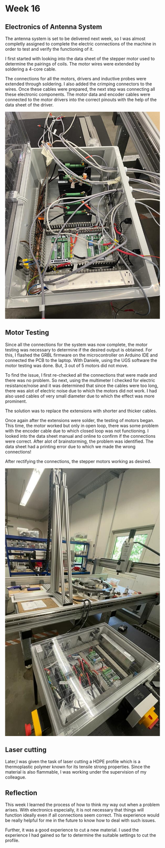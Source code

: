 # Week 16

## Electronics of Antenna System

The antenna system is set to be delivered next week, so I was almost completly assigned to complete the electric connections of the machine in order to test and verify the functioning of it.

I first started with looking into the data sheet of the stepper motor used to determine the pairings of coils. The motor wires were extended by soldering a 4-core cable. 

The connections for all the motors, drivers and inductive probes were extended through soldering. I also added the crimping connectors to the wires. Once these cables were prepared, the next step was connecting all these electronic components. The motor data and encoder cables were connected to the motor drivers into the correct pinouts with the help of the data sheet of the driver.

![All electric connections](16-1.jpeg)

## Motor Testing

Since all the connections for the system was now complete, the motor testing was necessary to determine if the desired output is obtained. For this, I flashed the GRBL firmware on the microcontroller on Arduino IDE and connected the PCB to the laptop. With Daniele, using the UGS software the motor testing was done. But, 3 out of 5 motors did not move. 

To find the issue, I first re-checked all the connections that were made and there was no problem. So next, using the multimeter I checked for electric resistance/noise and it was determined that since the cables were too long, there was alot of electric noise due to which the motors did not work. I had also used cables of very small diameter due to which the effect was more prominent.

The solution was to replace the extensions with shorter and thicker cables.

Once again after the extensions were solder, the testing of motors began. This time, the motor worked but only in open loop, there was some problem with the encoder cable due to which closed loop was not functioning. I looked into the data sheet manual and online to confirm if the connections were correct. After alot of brainstorming, the problem was identified. The data sheet had a printing error due to which we made the wrong connections!
 
 After rectifying the connections, the stepper motors working as desired.

![The antenna system](16-2.jpeg)

## Laser cutting

Later,I was given the task of laser cutting a HDPE profile which is a thermoplastic polymer known for its tensile strong properties. Since the material is also flammable, I was working under the supervision of my colleague. 

## Reflection

This week I learned the process of how to think my way out when a problem arises. With electronics especially, it is not necessary that things will function ideally even if all connections seem correct. This experience would be really helpful for me in the future to know how to deal with such issues.

Further, it was a good experience to cut a new material. I used the experience I had gained so far to determine the suitable settings to cut the profile.

